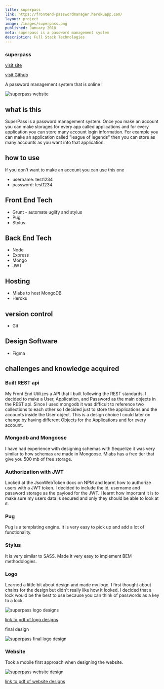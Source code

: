 ```yaml
---
title: superpass
link: https://frontend-passwordmanager.herokuapp.com/
layout: project
image: /images/superpass.png
published: January 2018
meta: superpass is a password management system
description: Full Stack Technologies
---
```


### superpass
<p class="project__intro">
 <a href="https://frontend-passwordmanager.herokuapp.com/">visit site</a>
</p>
<p class="project__intro">
 <a href="https://github.com/colorlessenergy/superpass">visit Github</a>
</p>

A password management system that is online !

<div class="img-container">
 <img class="img-container__img" src="{{ site.baseurl }}/images/superpass.png" alt="superpass website">
</div>


## what is this

SuperPass is a password management system. Once you make an account you can make storages for every app called applications and for every application you can store many account login information. For example you can make an application called "league of legends" then you can store as many accounts as you want into that application.


## how to use

If you don't want to make an account you can use this one 

* username: test1234
* password: test1234

## Front End Tech

* Grunt - automate uglify and stylus
* Pug
* Stylus

## Back End Tech

* Node
* Express
* Mongo
* JWT

## Hosting

* Mlabs to host MongoDB
* Heroku

## version control

* Git

## Design Software

* Figma


## challenges and knowledge acquired


### Built REST api

My Front End Utilizes a API that I built following the REST standards. I decided to make a User, Application, and Password as the main objects in the REST api. Since I used mongodb it was difficult to reference two collections to each other so I decided just to store the applications and the accounts inside the User object. This is a design choice I could later on change by having different Objects for the Applications and for every account.

### Mongodb and Mongoose

I have had experience with designing schemas with Sequelize it was very similar to how schemas are made in Mongoose. Mlabs has a free tier that give you 500 mb of free storage.


### Authorization with JWT

Looked at the JsonWebToken docs on NPM and learnt how to authorize users with a JWT token. I decided to include the id, username and password storage as the payload for the JWT. I learnt how important it is to make sure my users data is secured and only they should be able to look at it.

### Pug

Pug is a templating engine. It is very easy to pick up and add a lot of functionality.

### Stylus

It is very similar to SASS. Made it very easy to implement BEM methodologies.


### Logo

Learned a little bit about design and made my logo. I first thought about chains for the design but didn't really like how it looked. I decided that a lock would be the best to use because you can think of passwords as a key to a lock.

<div class="img-container">
 <img class="img-container__img" src="{{ site.baseurl }}/images/logo-design.png" alt="superpass logo designs">
</div>

<p class="center">
 <a href="{{ site.baseurl }}/pdf/superpasslogos.pdf"> link to pdf of logo designs </a>
</p>

final design

<div class="img-container">
 <img class="img-container__img" src="{{ site.baseurl }}/images/superpasslogo.svg" alt="superpass final logo design">
</div>


### Website

Took a mobile first approach when designing the website.


<div class="img-container">
 <img class="img-container__img" src="{{ site.baseurl }}/images/website-design.png" alt="superpass website design">
</div>



<p class="center">
 <a href="{{ site.baseurl }}/pdf/superpass-website.pdf"> link to pdf of website designs </a>
</p>